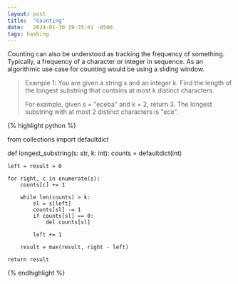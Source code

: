 ```yaml
---
layout: post
title:  "Counting"
date:   2024-01-30 19:35:41 -0500
tags: hashing
---
```


Counting can also be understood as tracking the frequency of something. Typically,  a frequency of a character or integer in sequence. As an algorithmic use case for counting would be using a sliding window.

> Example 1: You are given a string s and an integer k. Find the length of the longest substring that contains at most k distinct characters.
> 
> For example, given s = "eceba" and k = 2, return 3. The longest substring with at most 2 distinct characters is "ece".

{% highlight python %}

from collections import defaultdict

def longest_substring(s: str, k: int):
    counts = defaultdict(int)
    
    left = result = 0
    
    for right, c in enumerate(s):
        counts[c] += 1

        while len(counts) > k:
            sl = s[left]
            counts[sl] -= 1
            if counts[sl] == 0:
                del counts[sl]

            left += 1

        result = max(result, right - left)

    return result
{% endhighlight %}

